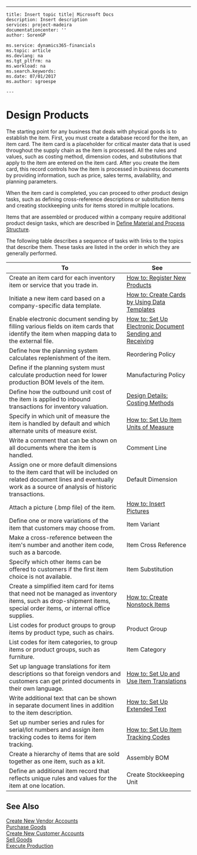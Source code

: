 ---
    title: Insert topic title| Microsoft Docs
    description: Insert description
    services: project-madeira
    documentationcenter: ''
    author: SorenGP

    ms.service: dynamics365-financials
    ms.topic: article
    ms.devlang: na
    ms.tgt_pltfrm: na
    ms.workload: na
    ms.search.keywords:
    ms.date: 07/01/2017
    ms.author: sgroespe

    ---
# Design Products
The starting point for any business that deals with physical goods is to establish the item. First, you must create a database record for the item, an item card. The item card is a placeholder for critical master data that is used throughout the supply chain as the item is processed. All the rules and values, such as costing method, dimension codes, and substitutions that apply to the item are entered on the item card. After you create the item card, this record controls how the item is processed in business documents by providing information, such as price, sales terms, availability, and planning parameters.  
  
 When the item card is completed, you can proceed to other product design tasks, such as defining cross\-reference descriptions or substitution items and creating stockkeeping units for items stored in multiple locations.  
  
 Items that are assembled or produced within a company require additional product design tasks, which are described in [Define Material and Process Structure](../DesignAndEngineering/define-material-and-process-structure.md).  
  
 The following table describes a sequence of tasks with links to the topics that describe them. These tasks are listed in the order in which they are generally performed.  
  
|**To**|**See**|  
|------------|-------------|  
|Create an item card for each inventory item or service that you trade in.|[How to: Register New Products](../DesignAndEngineering/how-to-register-new-products.md)|  
|Initiate a new item card based on a company\-specific data template.|[How to: Create Cards by Using Data Templates](../WorkingWithDynamics/how-to-create-cards-by-using-data-templates.md)|  
|Enable electronic document sending by filling various fields on item cards that identify the item when mapping data to the external file.|[How to: Set Up Electronic Document Sending and Receiving](../BusinessFunctionality/DataExchange/how-to-set-up-electronic-document-sending-and-receiving.md)|  
|Define how the planning system calculates replenishment of the item.|Reordering Policy|  
|Define if the planning system must calculate production need for lower production BOM levels of the item.|Manufacturing Policy|  
|Define how the outbound unit cost of the item is applied to inbound transactions for inventory valuation.|[Design Details: Costing Methods](../ApplicationDesign/design-details-costing-methods.md)|  
|Specify in which unit of measure the item is handled by default and which alternate units of measure exist.|[How to: Set Up Item Units of Measure](../DesignAndEngineering/how-to-set-up-item-units-of-measure.md)|  
|Write a comment that can be shown on all documents where the item is handled.|Comment Line|  
|Assign one or more default dimensions to the item card that will be included on related document lines and eventually work as a source of analysis of historic transactions.|Default Dimension|  
|Attach a picture \(.bmp file\) of the item.|[How to: Insert Pictures](../DesignAndEngineering/how-to-insert-pictures.md)|  
|Define one or more variations of the item that customers may choose from.|Item Variant|  
|Make a cross\-reference between the item's number and another item code, such as a barcode.|Item Cross Reference|  
|Specify which other items can be offered to customers if the first item choice is not available.|Item Substitution|  
|Create a simplified item card for items that need not be managed as inventory items, such as drop\-shipment items, special order items, or internal office supplies.|[How to: Create Nonstock Items](../DesignAndEngineering/how-to-create-nonstock-items.md)|  
|List codes for product groups to group items by product type, such as chairs.|Product Group|  
|List codes for item categories, to group items or product groups, such as furniture.|Item Category|  
|Set up language translations for item descriptions so that foreign vendors and customers can get printed documents in their own language.|[How to: Set Up and Use Item Translations](../DesignAndEngineering/how-to-set-up-and-use-item-translations.md)|  
|Write additional text that can be shown in separate document lines in addition to the item description.|[How to: Set Up Extended Text](../DesignAndEngineering/how-to-set-up-extended-text.md)|  
|Set up number series and rules for serial\/lot numbers and assign item tracking codes to items for item tracking.|[How to: Set Up Item Tracking Codes](../DesignAndEngineering/how-to-set-up-item-tracking-codes.md)|  
|Create a hierarchy of items that are sold together as one item, such as a kit.|Assembly BOM|  
|Define an additional item record that reflects unique rules and values for the item at one location.|Create Stockkeeping Unit|  
  
## See Also  
 [Create New Vendor Accounts](../Purchasing/create-new-vendor-accounts.md)   
 [Purchase Goods](../Purchasing/purchase-goods.md)   
 [Create New Customer Accounts](../Sales/create-new-customer-accounts.md)   
 [Sell Goods](../Sales/sell-goods.md)   
 [Execute Production](../Production/execute-production.md)